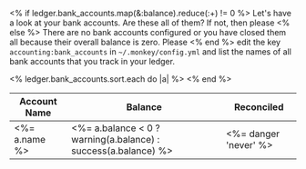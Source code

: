 <% if ledger.bank_accounts.map(&:balance).reduce(:+) != 0 %>
Let's have a look at your bank accounts. Are these all of them? If not, then please
<% else %>
There are no bank accounts configured or you have closed them all because their overall balance is zero.  Please
<% end %>
edit the key `accounting:bank_accounts` in `~/.monkey/config.yml` and list the names of all bank accounts that you track in your ledger.

<table class="table">
  <thead>
    <th>Account Name</th>
    <th class="text-right">Balance</th>
    <th class="text-right">Reconciled</th>
  </thead>
  <tbody>
    <% ledger.bank_accounts.sort.each do |a| %>
    <tr>
      <td><%= a.name %></td>
      <td class="text-right"><%= a.balance < 0 ? warning(a.balance) : success(a.balance) %></td>
      <td class="text-right"><%= danger 'never' %></td>
    </tr>
    <% end %>
  </tbody>
</table>
